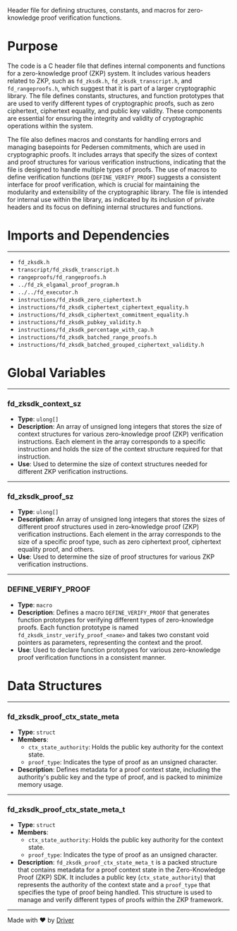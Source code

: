 <!--------------------------------------------------------------------------------->
<!-- IMPORTANT: This file is auto-generated by Driver (https://driver.ai). -------->
<!-- Manual edits may be overwritten on future commits. --------------------------->
<!--------------------------------------------------------------------------------->

Header file for defining structures, constants, and macros for zero-knowledge proof verification functions.

# Purpose
The code is a C header file that defines internal components and functions for a zero-knowledge proof (ZKP) system. It includes various headers related to ZKP, such as `fd_zksdk.h`, `fd_zksdk_transcript.h`, and `fd_rangeproofs.h`, which suggest that it is part of a larger cryptographic library. The file defines constants, structures, and function prototypes that are used to verify different types of cryptographic proofs, such as zero ciphertext, ciphertext equality, and public key validity. These components are essential for ensuring the integrity and validity of cryptographic operations within the system.

The file also defines macros and constants for handling errors and managing basepoints for Pedersen commitments, which are used in cryptographic proofs. It includes arrays that specify the sizes of context and proof structures for various verification instructions, indicating that the file is designed to handle multiple types of proofs. The use of macros to define verification functions (`DEFINE_VERIFY_PROOF`) suggests a consistent interface for proof verification, which is crucial for maintaining the modularity and extensibility of the cryptographic library. The file is intended for internal use within the library, as indicated by its inclusion of private headers and its focus on defining internal structures and functions.
# Imports and Dependencies

---
- `fd_zksdk.h`
- `transcript/fd_zksdk_transcript.h`
- `rangeproofs/fd_rangeproofs.h`
- `../fd_zk_elgamal_proof_program.h`
- `../../fd_executor.h`
- `instructions/fd_zksdk_zero_ciphertext.h`
- `instructions/fd_zksdk_ciphertext_ciphertext_equality.h`
- `instructions/fd_zksdk_ciphertext_commitment_equality.h`
- `instructions/fd_zksdk_pubkey_validity.h`
- `instructions/fd_zksdk_percentage_with_cap.h`
- `instructions/fd_zksdk_batched_range_proofs.h`
- `instructions/fd_zksdk_batched_grouped_ciphertext_validity.h`


# Global Variables

---
### fd\_zksdk\_context\_sz
- **Type**: ``ulong[]``
- **Description**: An array of unsigned long integers that stores the size of context structures for various zero-knowledge proof (ZKP) verification instructions. Each element in the array corresponds to a specific instruction and holds the size of the context structure required for that instruction.
- **Use**: Used to determine the size of context structures needed for different ZKP verification instructions.


---
### fd\_zksdk\_proof\_sz
- **Type**: ``ulong[]``
- **Description**: An array of unsigned long integers that stores the sizes of different proof structures used in zero-knowledge proof (ZKP) verification instructions. Each element in the array corresponds to the size of a specific proof type, such as zero ciphertext proof, ciphertext equality proof, and others.
- **Use**: Used to determine the size of proof structures for various ZKP verification instructions.


---
### DEFINE\_VERIFY\_PROOF
- **Type**: `macro`
- **Description**: Defines a macro `DEFINE_VERIFY_PROOF` that generates function prototypes for verifying different types of zero-knowledge proofs. Each function prototype is named `fd_zksdk_instr_verify_proof_<name>` and takes two constant void pointers as parameters, representing the context and the proof.
- **Use**: Used to declare function prototypes for various zero-knowledge proof verification functions in a consistent manner.


# Data Structures

---
### fd\_zksdk\_proof\_ctx\_state\_meta
- **Type**: ``struct``
- **Members**:
    - `ctx_state_authority`: Holds the public key authority for the context state.
    - `proof_type`: Indicates the type of proof as an unsigned character.
- **Description**: Defines metadata for a proof context state, including the authority's public key and the type of proof, and is packed to minimize memory usage.


---
### fd\_zksdk\_proof\_ctx\_state\_meta\_t
- **Type**: ``struct``
- **Members**:
    - `ctx_state_authority`: Holds the public key authority for the context state.
    - `proof_type`: Indicates the type of proof as an unsigned character.
- **Description**: `fd_zksdk_proof_ctx_state_meta_t` is a packed structure that contains metadata for a proof context state in the Zero-Knowledge Proof (ZKP) SDK. It includes a public key (`ctx_state_authority`) that represents the authority of the context state and a `proof_type` that specifies the type of proof being handled. This structure is used to manage and verify different types of proofs within the ZKP framework.



---
Made with ❤️ by [Driver](https://www.driver.ai/)